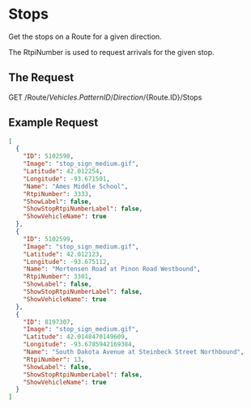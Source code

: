 # Stops

Get the stops on a Route for a given direction.

The RtpiNumber is used to request arrivals for the given stop.

## The Request

GET /Route/${Vehicles.PatternID}/Direction/${Route.ID}/Stops

## Example Request

```json
[
  {
    "ID": 5102598,
    "Image": "stop_sign_medium.gif",
    "Latitude": 42.012254,
    "Longitude": -93.671501,
    "Name": "Ames Middle School",
    "RtpiNumber": 3333,
    "ShowLabel": false,
    "ShowStopRtpiNumberLabel": false,
    "ShowVehicleName": true
  },
  {
    "ID": 5102599,
    "Image": "stop_sign_medium.gif",
    "Latitude": 42.012123,
    "Longitude": -93.675112,
    "Name": "Mortensen Road at Pinon Road Westbound",
    "RtpiNumber": 3301,
    "ShowLabel": false,
    "ShowStopRtpiNumberLabel": false,
    "ShowVehicleName": true
  },
  {
    "ID": 8197307,
    "Image": "stop_sign_medium.gif",
    "Latitude": 42.0148470149609,
    "Longitude": -93.6785942169384,
    "Name": "South Dakota Avenue at Steinbeck Street Northbound",
    "RtpiNumber": 13,
    "ShowLabel": false,
    "ShowStopRtpiNumberLabel": false,
    "ShowVehicleName": true
  }
]
```
